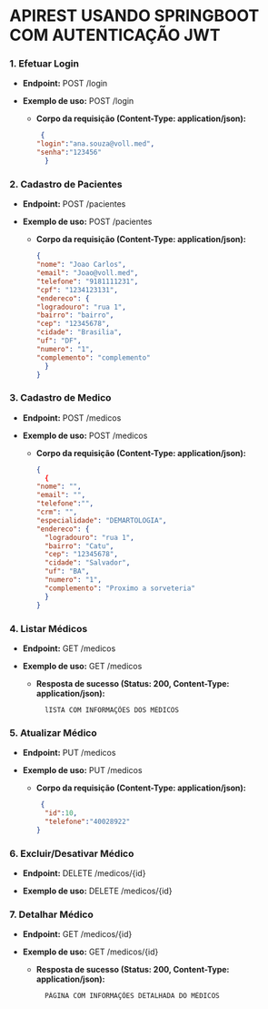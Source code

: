 # APIREST USANDO SPRINGBOOT COM AUTENTICAÇÃO JWT

### 1. Efetuar Login

- **Endpoint:** POST /login

- **Exemplo de uso:** POST /login
  - **Corpo da requisição (Content-Type: application/json):**
    ```json
     {
    "login":"ana.souza@voll.med",
    "senha":"123456"
      }
    ```
### 2. Cadastro de Pacientes

- **Endpoint:** POST /pacientes

- **Exemplo de uso:** POST /pacientes
  - **Corpo da requisição (Content-Type: application/json):**
    ```json
    {
    "nome": "Joao Carlos",
    "email": "Joao@voll.med",
    "telefone": "9181111231",
    "cpf": "1234123131",
    "endereco": {
    "logradouro": "rua 1",
    "bairro": "bairro",
    "cep": "12345678",
    "cidade": "Brasilia",
    "uf": "DF",
    "numero": "1",
    "complemento": "complemento"
      }
    }
    ```
### 3. Cadastro de Medico

- **Endpoint:** POST /medicos

- **Exemplo de uso:** POST /medicos
  - **Corpo da requisição (Content-Type: application/json):**
    ```json
    {
      {
    "nome": "",
    "email": "",
    "telefone":"",
    "crm": "",
    "especialidade": "DEMARTOLOGIA",
    "endereco": {
      "logradouro": "rua 1",
      "bairro": "Catu",
      "cep": "12345678",
      "cidade": "Salvador",
      "uf": "BA",
      "numero": "1",
      "complemento": "Proximo a sorveteria"
      }
    }
    ```

### 4. Listar Médicos

- **Endpoint:** GET /medicos

- **Exemplo de uso:** GET /medicos
  - **Resposta de sucesso (Status: 200, Content-Type: application/json):**
    ```
      lISTA COM INFORMAÇÕES DOS MÉDICOS 
    ```
### 5. Atualizar Médico

- **Endpoint:** PUT /medicos

- **Exemplo de uso:** PUT /medicos
  - **Corpo da requisição (Content-Type: application/json):**
    ```json
     {
      "id":10,
      "telefone":"40028922"
    }
    ```
### 6. Excluir/Desativar Médico

- **Endpoint:** DELETE /medicos/{id}

- **Exemplo de uso:** DELETE /medicos/{id}

### 7. Detalhar Médico

- **Endpoint:** GET /medicos/{id}

- **Exemplo de uso:** GET /medicos/{id}
  - **Resposta de sucesso (Status: 200, Content-Type: application/json):**
    ```
      PÁGINA COM INFORMAÇÕES DETALHADA DO MÉDICOS
    ```
